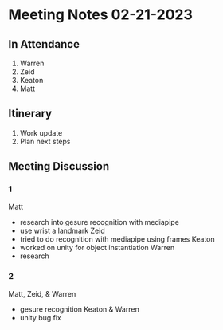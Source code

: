 # Meeting Notes 02-21-2023

## In Attendance

1. Warren
2. Zeid
3. Keaton
4. Matt

## Itinerary

1. Work update
2. Plan next steps

## Meeting Discussion

### 1

Matt
- research into gesure recognition with mediapipe
- use wrist a landmark
Zeid
- tried to do recognition with mediapipe using frames
Keaton
- worked on unity for object instantiation
Warren
- research

### 2

Matt, Zeid, & Warren
- gesure recognition
Keaton & Warren
- unity bug fix